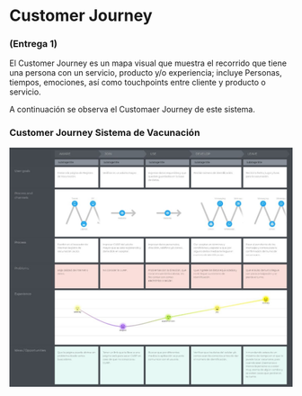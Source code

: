 # Customer Journey

### (Entrega 1)

El Customer Journey es un mapa visual que muestra el recorrido que tiene una persona con un servicio, producto y/o experiencia; 
incluye Personas, tiempos, emociones, así como touchpoints entre cliente y producto o servicio.

A continuación se observa el Customaer Journey de este sistema.



### Customer Journey Sistema de Vacunación
![Persona 1](https://github.com/ADSI-ITAM-2021/Vaccine_Sysytem_JEDD/blob/main/Imagenes/CustomerJourneyVaccine.jpeg)

